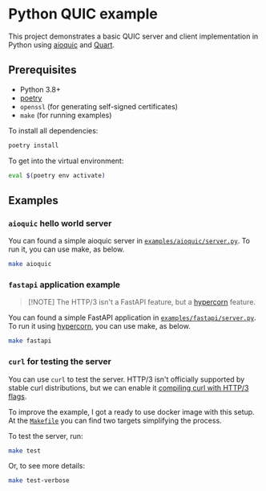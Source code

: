 # Python QUIC example

This project demonstrates a basic QUIC server and client implementation in Python using [aioquic](https://aioquic.readthedocs.io/en/latest/) and [Quart](https://quart.palletsprojects.com/en/latest/).

## Prerequisites

- Python 3.8+
- [poetry](https://python-poetry.org/)
- `openssl` (for generating self-signed certificates)
- `make` (for running examples)

To install all dependencies:

```bash
poetry install
```

To get into the virtual environment:

```bash
eval $(poetry env activate)
```

## Examples

### `aioquic` hello world server

You can found a simple aioquic server in [`examples/aioquic/server.py`](./examples/aioquic/server.py). To run it, you can use make, as below.

```bash
make aioquic
```

### `fastapi` application example

> [!NOTE] The HTTP/3 isn't a FastAPI feature, but a [hypercorn](https://pgjones.gitlab.io/hypercorn/) feature.

You can found a simple FastAPI application in [`examples/fastapi/server.py`](./examples/fastapi/server.py). To run it using [hypercorn](https://hypercorn.readthedocs.io/en/latest/), you can use make, as below.

```bash
make fastapi
```

### `curl` for testing the server

You can use `curl` to test the server. HTTP/3 isn't officially supported by stable curl distributions, but we can enable it [compiling curl with HTTP/3 flags](https://curl.se/docs/http3.html). 

To improve the example, I got a ready to use docker image with this setup. At the [`Makefile`](./Makefile) you can find two targets simplifying the process.

To test the server, run:

```bash
make test
```

Or, to see more details:

```bash
make test-verbose
```
